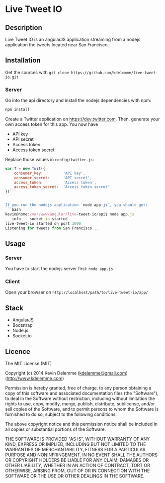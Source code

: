 # Live Tweet IO


## Description

Live Tweet IO is an angularJS application streaming from a nodejs application the tweets located near San Francisco.

## Installation

Get the sources with `git clone https://github.com/kdelemme/live-tweet-io.git`

### Server

Go into the api directory and install the nodejs dependencies with npm:
```bash
npm install
```

Create a Twitter application on https://dev.twitter.com. Then, generate your own access token for this app. You now have
* API key
* API secret
* Access token
* Access token secret

Replace those values in `config/twitter.js`:
```javascript
var T = new Twit({
    consumer_key:         'API key',
    consumer_secret:      'API secret',
    access_token:         'Access token',
    access_token_secret:  'Access token secret'
})```


If you run the nodejs application `node app.js`, you should get:
```bash
kevin@home:/var/www/angular/live-tweet-io/api$ node app.js 
   info  - socket.io started
live-tweet-io started on port 3000
Listening for tweets from San Francisco...
```

## Usage

### Server

You have to start the nodejs server first: `node app.js`

### Client
	
Open your browser on `http://localhost/path/to/live-tweet-io/app/`

## Stack

* AngularJS
* Bootstrap
* Node.js
* Socket.io

## Licence
The MIT License (MIT)

Copyright (c) 2014 Kevin Delemme (kdelemme@gmail.com) (http://www.kdelemme.com)

Permission is hereby granted, free of charge, to any person obtaining a copy
of this software and associated documentation files (the "Software"), to deal
in the Software without restriction, including without limitation the rights
to use, copy, modify, merge, publish, distribute, sublicense, and/or sell
copies of the Software, and to permit persons to whom the Software is
furnished to do so, subject to the following conditions:

The above copyright notice and this permission notice shall be included in
all copies or substantial portions of the Software.

THE SOFTWARE IS PROVIDED "AS IS", WITHOUT WARRANTY OF ANY KIND, EXPRESS OR
IMPLIED, INCLUDING BUT NOT LIMITED TO THE WARRANTIES OF MERCHANTABILITY,
FITNESS FOR A PARTICULAR PURPOSE AND NONINFRINGEMENT. IN NO EVENT SHALL THE
AUTHORS OR COPYRIGHT HOLDERS BE LIABLE FOR ANY CLAIM, DAMAGES OR OTHER
LIABILITY, WHETHER IN AN ACTION OF CONTRACT, TORT OR OTHERWISE, ARISING FROM,
OUT OF OR IN CONNECTION WITH THE SOFTWARE OR THE USE OR OTHER DEALINGS IN
THE SOFTWARE.
